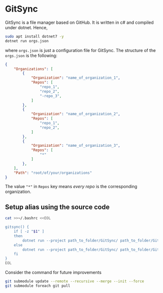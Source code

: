 # GitSync

GitSync is a file manager based on GitHub. It is written in c# and compiled under dotnet. Hence,

```bash
sudo apt install dotnet7 -y
dotnet run orgs.json
```

where ```orgs.json``` is just a configuration file for GitSync. The structure of the ```orgs.json``` is the following:

```json
{
    "Organizations": [
        {
            "Organization": "name_of_organization_1",
            "Repos": [
                "repo_1",
                "repo_2",
                "-repo_3",
            ]
        },
        {
            "Organization": "name_of_organization_2",
            "Repos": [
                "repo_1",
                "repo_2",
            ]
        },
        {
            "Organization": "name_of_organization_3",
            "Repos": [
                "*"
            ]
        },
    ],
    "Path": "root/of/your/organizations"
}
```

The value ```"*"``` in ```Repos``` key means _every repo_ is the corresponding organization.

## Setup alias using the source code

```bash
cat >>~/.bashrc <<EOL

gitsync() {
    if [ -z "$1" ]
    then
        dotnet run --project path_to_folder/GitSync/ path_to_folder/GitSync/orgs.json
    else
        dotnet run --project path_to_folder/GitSync/ path_to_folder/GitSync/orgs.json $1
    fi
}
EOL
```

Consider the command for future improvements

```bash
git submodule update --remote --recursive --merge --init --force
git submodule foreach git pull
```
